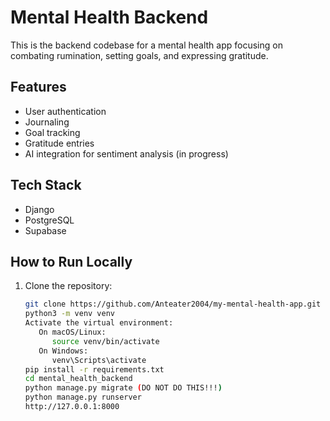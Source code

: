# Mental Health Backend

This is the backend codebase for a mental health app focusing on combating rumination, setting goals, and expressing gratitude.

## Features
- User authentication
- Journaling
- Goal tracking
- Gratitude entries
- AI integration for sentiment analysis (in progress)

## Tech Stack
- Django
- PostgreSQL
- Supabase

## How to Run Locally
1. Clone the repository:
   ```bash
   git clone https://github.com/Anteater2004/my-mental-health-app.git
   python3 -m venv venv
   Activate the virtual environment:
      On macOS/Linux:
         source venv/bin/activate
      On Windows:
         venv\Scripts\activate
   pip install -r requirements.txt
   cd mental_health_backend
   python manage.py migrate (DO NOT DO THIS!!!)
   python manage.py runserver
   http://127.0.0.1:8000
